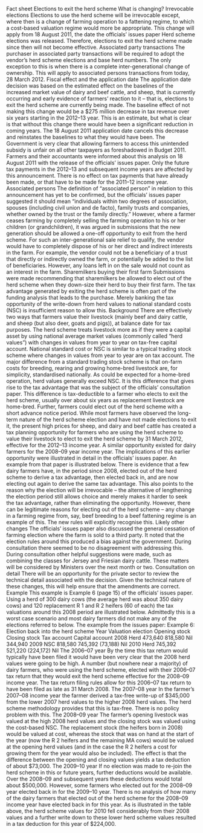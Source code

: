 Fact sheet Elections to exit the herd scheme What is changing? Irrevocable elections Elections to use the herd scheme will be irrevocable except, where then is a change of farming operation to a fattening regime, to which a cost-based valuation regime would more be appropriate. This change will apply from 18 August 2011, the date the officials’ issues paper Herd scheme elections was released. Therefore, elections to exit the herd scheme made since then will not become effective. Associated party transactions The purchaser in associated party transactions will be required to adopt the vendor’s herd scheme elections and base herd numbers. The only exception to this is when there is a complete inter-generational change of ownership. This will apply to associated persons transactions from today, 28 March 2012. Fiscal effect and the application date The application date decision was based on the estimated effect on the baselines of the increased market value of dairy and beef cattle, and sheep, that is currently occurring and early evidence of farmers’ reaction to it – that is, elections to exit the herd scheme are currently being made. The baseline effect of not making this change would be a $275 million decrease in tax revenue over six years starting in the 2012–13 year. This is an estimate, but what is clear is that without this change there would have been a significant reduction in coming years. The 18 August 2011 application date cancels this decrease and reinstates the baselines to what they would have been. The Government is very clear that allowing farmers to access this unintended subsidy is unfair on all other taxpayers as foreshadowed in Budget 2011. Farmers and their accountants were informed about this analysis on 18 August 2011 with the release of the officials’ issues paper. Only the future tax payments in the 2012–13 and subsequent income years are affected by this announcement. There is no effect on tax payments that have already been made, or that have to be made for the 2011–12 income year. Associated persons The definition of “associated person” in relation to this announcement has yet to be confirmed, but the officials’ issues paper suggested it should mean “individuals within two degrees of association, spouses (including civil union and de facto), family trusts and companies, whether owned by the trust or the family directly.” However, where a farmer ceases farming by completely selling the farming operation to his or her children (or grandchildren), it was argued in submissions that the new generation should be allowed a one-off opportunity to exit from the herd scheme. For such an inter-generational sale relief to qualify, the vendor would have to completely dispose of his or her direct and indirect interests in the farm. For example, the vendor could not be a beneficiary of a trust that directly or indirectly owned the farm, or potentially be added to the list of beneficiaries. However, any loans left in on the sale would not count as an interest in the farm. Sharemilkers buying their first farm Submissions were made recommending that sharemilkers be allowed to elect out of the herd scheme when they down-size their herd to buy their first farm. The tax advantage generated by exiting the herd scheme is often part of the funding analysis that leads to the purchase. Merely banking the tax opportunity of the write-down from herd values to national standard costs (NSC) is insufficient reason to allow this. Background There are effectively two ways that farmers value their livestock (mainly beef and dairy cattle, and sheep (but also deer, goats and pigs)), at balance date for tax purposes. The herd scheme treats livestock more as if they were a capital asset by using national average market values (commonly called “herd values”) with changes in values from year to year on tax-free capital account. National standard cost or NSC is similar to a typical trading stock scheme where changes in values from year to year are on tax account. The major difference from a standard trading stock scheme is that on-farm costs for breeding, rearing and growing home-bred livestock are, for simplicity, standardised nationally. As could be expected for a home-bred operation, herd values generally exceed NSC. It is this difference that gives rise to the tax advantage that was the subject of the officials’ consultation paper. This difference is tax-deductible to a farmer who elects to exit the herd scheme, usually over about six years as replacement livestock are home-bred. Further, farmers could elect out of the herd scheme with a short advance notice period. While most farmers have observed the long-term nature of the herd scheme election and have not made elections to exit it, the present high prices for sheep, and dairy and beef cattle has created a tax planning opportunity for farmers who are using the herd scheme to value their livestock to elect to exit the herd scheme by 31 March 2012, effective for the 2012–13 income year. A similar opportunity existed for dairy farmers for the 2008–09 year income year. The implications of this earlier opportunity were illustrated in detail in the officials’ issues paper. An example from that paper is illustrated below. There is evidence that a few dairy farmers have, in the period since 2008, elected out of the herd scheme to derive a tax advantage, then elected back in, and are now electing out again to derive the same tax advantage. This also points to the reason why the election will be irrevocable – the alternative of lengthening the election period still allows choice and merely makes it harder to seek the tax advantage, rather than eliminating the opportunity. However, there can be legitimate reasons for electing out of the herd scheme – any change in a farming regime from, say, beef breeding to a beef fattening regime is an example of this. The new rules will explicitly recognise this. Likely other changes The officials’ issues paper also discussed the general cessation of farming election where the farm is sold to a third party. It noted that the election rules around this produced a bias against the government. During consultation there seemed to be no disagreement with addressing this. During consultation other helpful suggestions were made, such as combining the classes for Jersey and Friesian dairy cattle. These matters will be considered by Ministers over the next month or two. Consultation on detail There will be an opportunity for the private sector to review the technical detail associated with the decision. Given the technical nature of these changes, this will help ensure that the amendments are correct. Example This example is Example 6 (page 15) of the officials’ issues paper. Using a herd of 300 dairy cows (the average herd was about 350 dairy cows) and 120 replacement R 1 and R 2 heifers (60 of each) the tax valuations around this 2008 period are illustrated below. Admittedly this is a worst case scenario and most dairy farmers did not make any of the elections referred to below. The example from the issues paper: Example 6: Election back into the herd scheme Year Valuation election Opening stock Closing stock Tax account Capital account 2008 Herd 473,640 818,580 Nil 344,940 2009 NSC 818,580 745,392 (73,188) Nil 2010 Herd 745,392 521,220 (224,172) Nil The 2006–07 year By the time this tax return would typically have been filed it would have been very clear that the 2008 herd values were going to be high. A number (but nowhere near a majority) of dairy farmers, who were using the herd scheme, elected with their 2006–07 tax return that they would exit the herd scheme effective for the 2008–09 income year. The tax return filing rules allow for this 2006–07 tax return to have been filed as late as 31 March 2008. The 2007–08 year In the farmer’s 2007–08 income year the farmer derived a tax-free write-up of $345,000 from the lower 2007 herd values to the higher 2008 herd values. The herd scheme methodology provides that this is tax-free. There is no policy problem with this. The 2008–09 year The farmer’s opening livestock was valued at the high 2008 herd values and the closing stock was valued using the cost-based NSC. The replacement stock (the heifers born in 2008) would be valued at cost, whereas the stock that was on hand at the start of the year (now the R 2 heifers and the remaining MA cows) would be valued at the opening herd values (and in the case the R 2 heifers a cost for growing them for the year would also be included). The effect is that the difference between the opening and closing values yields a tax deduction of about $73,000. The 2009–10 year If no election was made to re-join the herd scheme in this or future years, further deductions would be available. Over the 2008–09 and subsequent years these deductions would total about $500,000. However, some farmers who elected out for the 2008–09 year elected back in for the 2009–10 year. There is no analysis of how many of the dairy farmers that elected out of the herd scheme for the 2008–09 income year have elected back in for this year. As is illustrated in the table above, the herd scheme values for 2010 fell considerably from their 2008 values and a further write down to these lower herd scheme values resulted in a tax deduction for this year of $224,000.